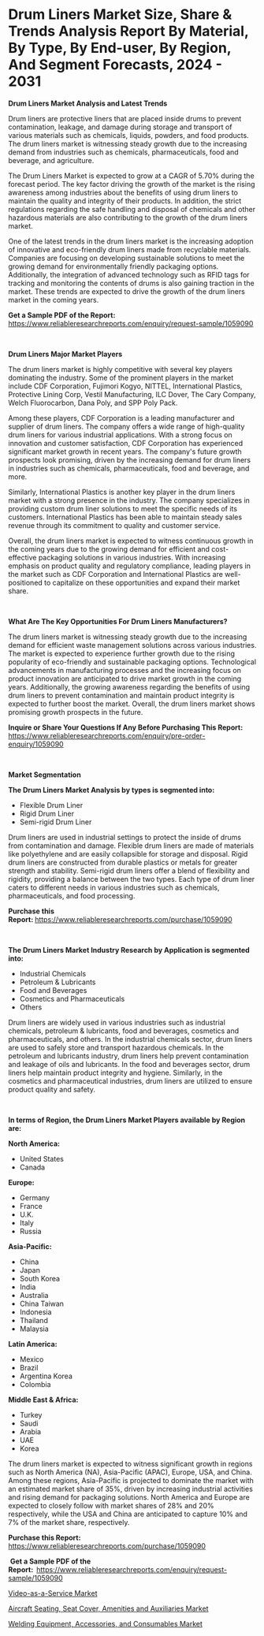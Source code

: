 <p><h1>Drum Liners Market Size, Share & Trends Analysis Report By Material, By Type, By End-user, By Region, And Segment Forecasts, 2024 - 2031</h1></p><p><strong>Drum Liners Market Analysis and Latest Trends</strong></p>
<p><p>Drum liners are protective liners that are placed inside drums to prevent contamination, leakage, and damage during storage and transport of various materials such as chemicals, liquids, powders, and food products. The drum liners market is witnessing steady growth due to the increasing demand from industries such as chemicals, pharmaceuticals, food and beverage, and agriculture.</p><p>The Drum Liners Market is expected to grow at a CAGR of 5.70% during the forecast period. The key factor driving the growth of the market is the rising awareness among industries about the benefits of using drum liners to maintain the quality and integrity of their products. In addition, the strict regulations regarding the safe handling and disposal of chemicals and other hazardous materials are also contributing to the growth of the drum liners market.</p><p>One of the latest trends in the drum liners market is the increasing adoption of innovative and eco-friendly drum liners made from recyclable materials. Companies are focusing on developing sustainable solutions to meet the growing demand for environmentally friendly packaging options. Additionally, the integration of advanced technology such as RFID tags for tracking and monitoring the contents of drums is also gaining traction in the market. These trends are expected to drive the growth of the drum liners market in the coming years.</p></p>
<p><strong>Get a Sample PDF of the Report:&nbsp;</strong> <a href="https://www.reliableresearchreports.com/enquiry/request-sample/1059090">https://www.reliableresearchreports.com/enquiry/request-sample/1059090</a></p>
<p>&nbsp;</p>
<p><strong>Drum Liners Major Market Players</strong></p>
<p><p>The drum liners market is highly competitive with several key players dominating the industry. Some of the prominent players in the market include CDF Corporation, Fujimori Kogyo, NITTEL, International Plastics, Protective Lining Corp, Vestil Manufacturing, ILC Dover, The Cary Company, Welch Fluorocarbon, Dana Poly, and SPP Poly Pack.</p><p>Among these players, CDF Corporation is a leading manufacturer and supplier of drum liners. The company offers a wide range of high-quality drum liners for various industrial applications. With a strong focus on innovation and customer satisfaction, CDF Corporation has experienced significant market growth in recent years. The company's future growth prospects look promising, driven by the increasing demand for drum liners in industries such as chemicals, pharmaceuticals, food and beverage, and more. </p><p>Similarly, International Plastics is another key player in the drum liners market with a strong presence in the industry. The company specializes in providing custom drum liner solutions to meet the specific needs of its customers. International Plastics has been able to maintain steady sales revenue through its commitment to quality and customer service.</p><p>Overall, the drum liners market is expected to witness continuous growth in the coming years due to the growing demand for efficient and cost-effective packaging solutions in various industries. With increasing emphasis on product quality and regulatory compliance, leading players in the market such as CDF Corporation and International Plastics are well-positioned to capitalize on these opportunities and expand their market share.</p></p>
<p>&nbsp;</p>
<p><strong>What Are The Key Opportunities For Drum Liners Manufacturers?</strong></p>
<p><p>The drum liners market is witnessing steady growth due to the increasing demand for efficient waste management solutions across various industries. The market is expected to experience further growth due to the rising popularity of eco-friendly and sustainable packaging options. Technological advancements in manufacturing processes and the increasing focus on product innovation are anticipated to drive market growth in the coming years. Additionally, the growing awareness regarding the benefits of using drum liners to prevent contamination and maintain product integrity is expected to further boost the market. Overall, the drum liners market shows promising growth prospects in the future.</p></p>
<p><strong>Inquire or Share Your Questions If Any Before Purchasing This Report:</strong> <a href="https://www.reliableresearchreports.com/enquiry/pre-order-enquiry/1059090">https://www.reliableresearchreports.com/enquiry/pre-order-enquiry/1059090</a></p>
<p>&nbsp;</p>
<p><strong>Market Segmentation</strong></p>
<p><strong>The Drum Liners Market Analysis by types is segmented into:</strong></p>
<p><ul><li>Flexible Drum Liner</li><li>Rigid Drum Liner</li><li>Semi-rigid Drum Liner</li></ul></p>
<p><p>Drum liners are used in industrial settings to protect the inside of drums from contamination and damage. Flexible drum liners are made of materials like polyethylene and are easily collapsible for storage and disposal. Rigid drum liners are constructed from durable plastics or metals for greater strength and stability. Semi-rigid drum liners offer a blend of flexibility and rigidity, providing a balance between the two types. Each type of drum liner caters to different needs in various industries such as chemicals, pharmaceuticals, and food processing.</p></p>
<p><strong>Purchase this Report:&nbsp;</strong><a href="https://www.reliableresearchreports.com/purchase/1059090">https://www.reliableresearchreports.com/purchase/1059090</a></p>
<p>&nbsp;</p>
<p><strong>The Drum Liners Market Industry Research by Application is segmented into:</strong></p>
<p><ul><li>Industrial Chemicals</li><li>Petroleum & Lubricants</li><li>Food and Beverages</li><li>Cosmetics and Pharmaceuticals</li><li>Others</li></ul></p>
<p><p>Drum liners are widely used in various industries such as industrial chemicals, petroleum & lubricants, food and beverages, cosmetics and pharmaceuticals, and others. In the industrial chemicals sector, drum liners are used to safely store and transport hazardous chemicals. In the petroleum and lubricants industry, drum liners help prevent contamination and leakage of oils and lubricants. In the food and beverages sector, drum liners help maintain product integrity and hygiene. Similarly, in the cosmetics and pharmaceutical industries, drum liners are utilized to ensure product quality and safety.</p></p>
<p>&nbsp;</p>
<p><strong>In terms of Region, the Drum Liners Market Players available by Region are:</strong></p>
<p>
    <p> <strong> North America: </strong>
        <ul>
            <li>United States</li>
            <li>Canada</li>
        </ul>
        </p> 
    <p> <strong> Europe: </strong>
        <ul>
            <li>Germany</li>
            <li>France</li>
            <li>U.K.</li>
            <li>Italy</li>
            <li>Russia</li>
        </ul>
        </p> 
    <p> <strong> Asia-Pacific: </strong>
        <ul>
            <li>China</li>
            <li>Japan</li>
            <li>South Korea</li>
            <li>India</li>
            <li>Australia</li>
            <li>China Taiwan</li>
            <li>Indonesia</li>
            <li>Thailand</li>
            <li>Malaysia</li>
        </ul>
        </p> 
    <p> <strong> Latin America: </strong>
        <ul>
            <li>Mexico</li>
            <li>Brazil</li>
            <li>Argentina Korea</li>
            <li>Colombia</li>
        </ul>
        </p> 
    <p> <strong> Middle East & Africa: </strong>
        <ul>
            <li>Turkey</li>
            <li>Saudi</li>
            <li>Arabia</li>
            <li>UAE</li>
            <li>Korea</li>
        </ul>
    </p>
    </p>
<p><p>The drum liners market is expected to witness significant growth in regions such as North America (NA), Asia-Pacific (APAC), Europe, USA, and China. Among these regions, Asia-Pacific is projected to dominate the market with an estimated market share of 35%, driven by increasing industrial activities and rising demand for packaging solutions. North America and Europe are expected to closely follow with market shares of 28% and 20% respectively, while the USA and China are anticipated to capture 10% and 7% of the market share, respectively.</p></p>
<p><strong>Purchase this Report: </strong><a href="https://www.reliableresearchreports.com/purchase/1059090">https://www.reliableresearchreports.com/purchase/1059090</a></p>
<p>&nbsp;<strong>Get a Sample PDF of the Report:&nbsp;&nbsp;</strong><a href="https://www.reliableresearchreports.com/enquiry/request-sample/1059090">https://www.reliableresearchreports.com/enquiry/request-sample/1059090</a></p>
<p><strong></strong></p>
<p><p><a href="https://view.publitas.com/reportprime-1/video-as-a-service-market-size-growth-outlook-from-2023-to-2030-projecting-at-markets-trends-analysis-by-application-regional-outlook-and-revenue/">Video-as-a-Service Market</a></p><p><a href="https://view.publitas.com/reportprime-1/aircraft-seating-seat-cover-amenities-and-auxiliaries-market-furnish-information-about-market-size-market-share-market-dynamics-and-projections-spanning-from-2023-to-2030/">Aircraft Seating, Seat Cover, Amenities and Auxiliaries Market</a></p><p><a href="https://view.publitas.com/reportprime-1/welding-equipment-accessories-and-consumables-market-challenges-opportunities-and-growth-drivers-and-major-market-players-forecasted-for-period-from-2023-2030/">Welding Equipment, Accessories, and Consumables Market</a></p></p>